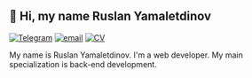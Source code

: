 ## 👋 Hi, my name Ruslan Yamaletdinov
[![Telegram](https://img.shields.io/badge/Telegram-ping-%232CA5E0?style=flat&logo=telegram)](https://t.me/green_tmz)
[![email](https://img.shields.io/badge/@email-blueviolet?style=flat)](mailto:green.tmz@yandex.ru)
[![CV](https://img.shields.io/badge/CV-hire-success?style=flat)](https://hh.ru/resume/2e565c77ff0d8d845d0039ed1f4c6d44574632)

My name is Ruslan Yamaletdinov. I'm a web developer. My main specialization is back-end development.

<!--
**green-tmz/green-tmz** is a ✨ _special_ ✨ repository because its `README.md` (this file) appears on your GitHub profile.

Here are some ideas to get you started:

- 🔭 I’m currently working on ...
- 🌱 I’m currently learning ...
- 👯 I’m looking to collaborate on ...
- 🤔 I’m looking for help with ...
- 💬 Ask me about ...
- 📫 How to reach me: ...
- 😄 Pronouns: ...
- ⚡ Fun fact: ...
-->
